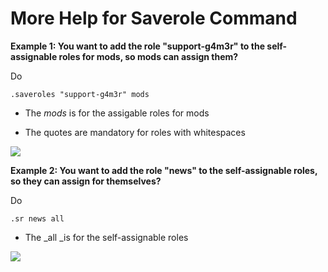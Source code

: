 # More Help for Saverole Command

**Example 1: You want to add the role "support-g4m3r" to the self-assignable roles for mods, so mods can assign them?**

Do

`.saveroles "support-g4m3r" mods`

* The _mods_ is for the assigable roles for mods

* The quotes are mandatory for roles with whitespaces

![](https://media.discordapp.net/attachments/282295514727448587/366528356856102912/image.png?width=400&height=195)



**Example 2: You want to add the role "news" to the self-assignable roles, so they can assign for themselves?**

Do

`.sr news all `

* The _all _is for the self-assignable roles

![](https://media.discordapp.net/attachments/282295514727448587/366528367056388099/image.png?width=400&height=187)





